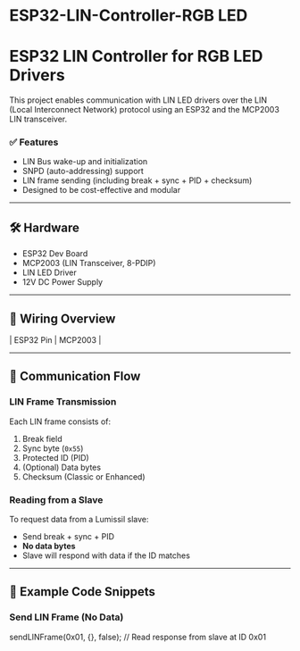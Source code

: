 # ESP32-LIN-Controller-RGB LED

# ESP32 LIN Controller for RGB LED Drivers

This project enables communication with LIN LED drivers over the LIN (Local Interconnect Network) protocol using an ESP32 and the MCP2003 LIN transceiver.

### ✅ Features

- LIN Bus wake-up and initialization
- SNPD (auto-addressing) support
- LIN frame sending (including break + sync + PID + checksum)
- Designed to be cost-effective and modular

---

## 🛠️ Hardware

- ESP32 Dev Board
- MCP2003 (LIN Transceiver, 8-PDIP)
- LIN LED Driver 
- 12V DC Power Supply

---

## 🔌 Wiring Overview

| ESP32 Pin | MCP2003 |


---


## 🧠 Communication Flow

### LIN Frame Transmission

Each LIN frame consists of:

1. Break field
2. Sync byte (`0x55`)
3. Protected ID (PID)
4. (Optional) Data bytes
5. Checksum (Classic or Enhanced)

### Reading from a Slave

To request data from a Lumissil slave:

- Send break + sync + PID
- **No data bytes**
- Slave will respond with data if the ID matches

---

## 🧪 Example Code Snippets

### Send LIN Frame (No Data)


sendLINFrame(0x01, {}, false); // Read response from slave at ID 0x01
